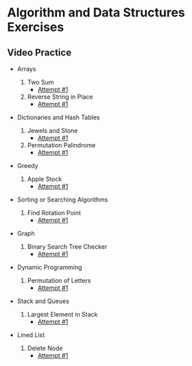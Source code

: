 # Algorithm and Data Structures Exercises

## Video Practice
- Arrays
    1. Two Sum
        - [Attempt #1](https://youtu.be/I7_YFq1w1lk)
    2. Reverse String in Place
        - [Attempt #1](https://youtu.be/I9JU4C58HFE)

- Dictionaries and Hash Tables
    1. Jewels and Stone
        - [Attempt #1](https://youtu.be/vu8bCfp_ATI)
    2. Permutation Palindrome
        - [Attempt #1](https://youtu.be/M6AAgnma8zs)

- Greedy
    1. Apple Stock
        - [Attempt #1](https://youtu.be/AgehcZkOPOI)

- Sorting or Searching Algorithms
    1. Find Rotation Point
        - [Attempt #1](https://youtu.be/CBb_iucaMgQ)

- Graph
    1. Binary Search Tree Checker
        - [Attempt #1](https://youtu.be/FZZAjVefQh4)

- Dynamic Programming
    1. Permutation of Letters
        - [Attempt #1](https://youtu.be/9J-FAbDy5wU)

- Stack and Queues
    1. Largest Element in Stack
        - [Attempt #1](https://youtu.be/r7zuT39LwoI)

- Lined List
    1. Delete Node
        - [Attempt #1](https://youtu.be/k9t23fvWY60)

